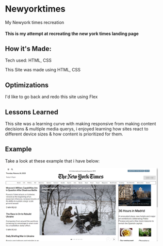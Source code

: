 # Newyorktimes
My Newyork times recreation

#### This is my attempt at recreating the new york times landing page

## How it's Made:
Tech used: HTML, CSS

This Site was made using HTML, CSS 

## Optimizations
I'd like to go back and redo this site using Flex

## Lessons Learned
This site was a learning curve with making responsive from making content decisions & multiple media querys, i enjoyed learning how sites react to different device sizes & how content is prioritized for them.

## Example
Take a look at these example that i have below:

![Image Alt Text](./img/nycimgggggg.PNG)
